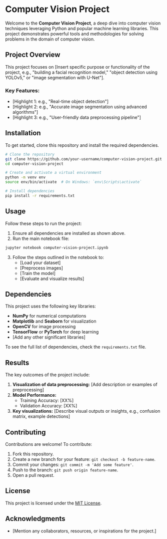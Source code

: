 # Computer Vision Project

Welcome to the **Computer Vision Project**, a deep dive into computer vision techniques leveraging Python and popular machine learning libraries. This project demonstrates powerful tools and methodologies for solving problems in the domain of computer vision.

## Project Overview

This project focuses on [Insert specific purpose or functionality of the project, e.g., "building a facial recognition model," "object detection using YOLOv5," or "image segmentation with U-Net"].

### Key Features:
- [Highlight 1: e.g., "Real-time object detection"]
- [Highlight 2: e.g., "Accurate image segmentation using advanced algorithms"]
- [Highlight 3: e.g., "User-friendly data preprocessing pipeline"]

## Installation

To get started, clone this repository and install the required dependencies.

```bash
# Clone the repository
git clone https://github.com/your-username/computer-vision-project.git
cd computer-vision-project

# Create and activate a virtual environment
python -m venv env
source env/bin/activate  # On Windows: `env\Scripts\activate`

# Install dependencies
pip install -r requirements.txt
```

## Usage

Follow these steps to run the project:

1. Ensure all dependencies are installed as shown above.
2. Run the main notebook file:

```bash
jupyter notebook computer-vision-project.ipynb
```

3. Follow the steps outlined in the notebook to:
   - [Load your dataset]
   - [Preprocess images]
   - [Train the model]
   - [Evaluate and visualize results]

## Dependencies

This project uses the following key libraries:

- **NumPy** for numerical computations
- **Matplotlib** and **Seaborn** for visualization
- **OpenCV** for image processing
- **TensorFlow** or **PyTorch** for deep learning
- [Add any other significant libraries]

To see the full list of dependencies, check the `requirements.txt` file.

## Results

The key outcomes of the project include:

1. **Visualization of data preprocessing:** [Add description or examples of preprocessing]
2. **Model Performance:**
   - Training Accuracy: [XX%]
   - Validation Accuracy: [XX%]
3. **Key visualizations:** [Describe visual outputs or insights, e.g., confusion matrix, example detections]

## Contributing

Contributions are welcome! To contribute:

1. Fork this repository.
2. Create a new branch for your feature: `git checkout -b feature-name`.
3. Commit your changes: `git commit -m 'Add some feature'`.
4. Push to the branch: `git push origin feature-name`.
5. Open a pull request.

## License

This project is licensed under the [MIT License](LICENSE).

## Acknowledgments

- [Mention any collaborators, resources, or inspirations for the project.]
